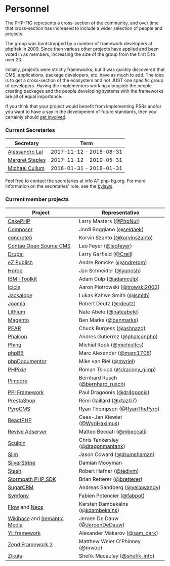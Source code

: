 # Personnel

<p class="lead_in">
The PHP-FIG represents a cross-section of the community, and over time that cross-section has increased to include a wider selection of people and projects.
</p>

The group was bootstrapped by a number of framework developers at php\|tek in 2009. Since then various other projects have applied and been voted in as members, increasing the size of the group from the first 5 to over 20.

Initially, projects were strictly frameworks, but it was quickly discovered that CMS, applications, package developers, etc. have as much to add. The idea is to get a cross-section of the ecosystem and not JUST one specific group of developers. Having the implementors working alongside the people creating packages and the people developing systems with the frameworks are all of equal importance.

If you think that your project would benefit from implementing PSRs and/or you want to have a say in the development of future standards, then you certainly should [get involved](http://www.php-fig.org/get-involved).

### Current Secretaries

| Secretary                                             | Term                    |
|-------------------------------------------------------|-------------------------|
| [Alessandro Lai](https://twitter.com/AlessandroLai)   | 2017-11-12 - 2018-08-31 |
| [Margret Staples](https://twitter.com/dead_lugosi)    | 2017-11-12 - 2019-05-31 |
| [Michael Cullum](https://twitter.com/michaelcullumuk) | 2016-01-31 - 2018-01-31 |

Feel free to contact the secretaries at info AT php-fig.org. For more information on the secretaries' role, see the [bylaws](/bylaws).

### Current member projects

| Project                                                                                    | Representative          |
|--------------------------------------------------------------------------------------------|-------------------------|
| [CakePHP](http://cakephp.org)                                                              | Larry Masters ([@PhpNut](https://twitter.com/PhpNut))
| [Composer](http://getcomposer.org)                                                         | Jordi Boggiano ([@seldaek](https://twitter.com/seldaek))
| [concrete5](http://www.concrete5.org)                                                      | Korvin Szanto ([@korvinszanto](https://twitter.com/korvinszanto))
| [Contao Open Source CMS](https://contao.org)                                               | Leo Feyer ([@leofeyer](https://twitter.com/leofeyer))
| [Drupal](http://drupal.org)                                                                | Larry Garfield ([@Crell](https://twitter.com/Crell))
| [eZ Publish](http://ez.no)                                                                 | Andre Romcke ([@andrerom](https://twitter.com/andrerom))
| [Horde](http://www.horde.org)                                                              | Jan Schneider ([@yunosh](https://twitter.com/yunosh))
| [IBM i Toolkit](https://github.com/zendtech/IbmiToolkit)                                   | Adam Culp ([@adamculp](https://twitter.com/adamculp))
| [Icicle](https://icicle.io)                                                                | Aaron Piotrowski ([@trowski2002](https://twitter.com/trowski2002))
| [Jackalope](http://jackalope.github.com)                                                   | Lukas Kahwe Smith ([@lsmith](https://twitter.com/lsmith))
| [Joomla](http://www.joomla.org)                                                            | Robert Deutz ([@rdeutz](https://twitter.com/rdeutz))
| [Lithium](http://li3.me)                                                                   | Nate Abele ([@nateabele](https://twitter.com/nateabele))
| [Magento](http://magento.com)                                                              | Ben Marks ([@benmarks](https://twitter.com/benmarks))
| [PEAR](http://pear.php.net)                                                                | Chuck Burgess ([@ashnazg](https://twitter.com/ashnazg))
| [Phalcon](http://www.phalconphp.com)                                                       | Andres Gutierrez ([@phalconphp](https://twitter.com/phalconphp))
| [Phing](http://www.phing.info)                                                             | Michiel Rook ([@michieltcs](https://twitter.com/michieltcs))
| [phpBB](http://www.phpbb.com)                                                              | Marc Alexander ([@marc1706](https://twitter.com/marc1706))
| [phpDocumentor](http://www.phpdoc.org)                                                     | Mike van Riel ([@mvriel](https://twitter.com/mvriel))
| [PHPixie](http://phpixie.com)                                                              | Roman Tsiupa ([@dracony_gimp](https://twitter.com/dracony_gimp))
| [Pimcore](http://www.pimcore.org)                                                          | Bernhard Rusch ([@bernhard_rusch](https://twitter.com/bernhard_rusch))
| [PPI Framework](https://github.com/ppi)                                                    | Paul Dragoonis ([@dr4goonis](https://twitter.com/dr4goonis))
| [PrestaShop](http://www.prestashop.com)                                                    | R&eacute;mi Gaillard ([@xtaz07](https://twitter.com/xtaz07))
| [PyroCMS](http://www.pyrocms.com)                                                          | Ryan Thompson ([@RyanThePyro](https://twitter.com/RyanThePyro))
| [ReactPHP](http://reactphp.org)                                                            | Cees-Jan Kiewiet ([@WyriHaximus](https://twitter.com/WyriHaximus))
| [Revive Adserver](http://www.revive-adserver.com)                                          | Matteo Beccati ([@mbeccati](https://twitter.com/mbeccati))
| [Sculpin](https://sculpin.io)                                                              | Chris Tankersley ([@dragonmantank](https://twitter.com/dragonmantank))
| [Slim](http://www.slimframework.com)                                                       | Jason Coward ([@drumshaman](https://twitter.com/drumshaman))
| [SilverStripe](http://www.silverstripe.org)                                                | Damian Mooyman  
| [Stash](http://www.tedivm.com/stash)                                                       | Robert Hafner ([@tedivm](https://twitter.com/tedivm))
| [Stormpath PHP SDK](http://www.stormpath.com)                                              | Brian Retterer ([@bretterer](https://twitter.com/bretterer))
| [SugarCRM](http://developers.sugarcrm.com/wordpress)                                       | Andreas Sandberg ([@yellowandy](https://twitter.com/yellowandy))
| [Symfony](http://www.symfony.com)                                                          | Fabien Potencier ([@fabpot](https://twitter.com/fabpot))
| [Flow](http://flow.typo3.org) and [Neos](http://neos.io)                                   | Karsten Dambekalns ([@kdambekalns](https://twitter.com/kdambekalns))
| [Wikibase](http://www.wikiba.se) and [Semantic Media](http://www.semantic-mediawiki.org)   | Jeroen De Dauw ([@JeroenDeDauw](https://twitter.com/JeroenDeDauw))
| [Yii framework](http://www.yiiframework.com)                                               | Alexander Makarov ([@sam_dark](https://twitter.com/sam_dark))
| [Zend Framework 2](http://framework.zend.com)                                              | Matthew Weier O'Phinney  ([@mwop](https://twitter.com/mwop))
| [Zikula](https://github.com/zikula)                                                        | Shefik Macauley ([@shefik_info](https://twitter.com/shefik_info))
